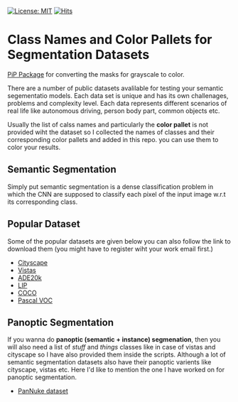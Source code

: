 [![License: MIT](https://img.shields.io/badge/License-MIT-yellow.svg)](https://opensource.org/licenses/MIT) [![Hits](https://hits.seeyoufarm.com/api/count/incr/badge.svg?url=https%3A%2F%2Fgithub.com%2FMr-TalhaIlyas%2FColor-Pallets-and-Class-Names-for-Semantic-Segmentation-Datasets&count_bg=%2379C83D&title_bg=%23555555&icon=&icon_color=%23E7E7E7&title=hits&edge_flat=false)](https://hits.seeyoufarm.com)
# Class Names and Color Pallets for Segmentation Datasets

[PiP Package](https://pypi.org/project/gray2color/) for converting the masks for grayscale to color.

There are a number of public datasets avalilable for testing your semantic segementatio models. Each data set is unique and has its own challenages, problems and complexity level.
Each data represents different scenarios of real life like autonomous driving, person body part, common objects etc. 

Usually the list of calss names and particularly the **color pallet** is not provided wiht the dataset so I collected the names of classes and their corresponding color pallets and added in this repo.
you can use them to color your results.

## Semantic Segmentation

Simply put semantic segmentation is a dense classification problem in which the CNN are supposed to classify each pixel of the input image w.r.t its corresponding class.

## Popular Dataset

Some of the popular datasets are given below you can also follow the link to download them (you might have to register wiht your work email first.)

* [Cityscape](https://www.cityscapes-dataset.com/downloads/)
* [Vistas](https://www.mapillary.com/dataset/vistas?pKey=1GyeWFxH_NPIQwgl0onILw&lat=20&lng=0&z=1.5)
* [ADE20k](https://groups.csail.mit.edu/vision/datasets/ADE20K/)
* [LIP](http://sysu-hcp.net/lip/)
* [COCO](https://cocodataset.org/#download)
* [Pascal VOC](http://host.robots.ox.ac.uk/pascal/VOC/)

## Panoptic Segmentation

If you wanna do **panoptic (semantic +  instance) segmenation**, then you will also need a list of *stuff* and *things* classes like in case of vistas and cityscape so I have also provided them inside the scripts.
Although a lot of semantic segmentation datasets also have their panoptic varients like cityscape, vistas etc. Here I'd like to mention the one I have worked on for panoptic segmentation.

* [PanNuke dataset](https://warwick.ac.uk/fac/cross_fac/tia/data/pannuke)
